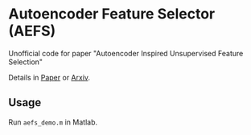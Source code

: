 # Autoencoder Feature Selector (AEFS)
Unofficial code for paper "Autoencoder Inspired Unsupervised Feature Selection"

Details in [Paper](https://ieeexplore.ieee.org/abstract/document/8462261/) or [Arxiv](https://arxiv.org/pdf/1710.08310.pdf).

## Usage
Run `aefs_demo.m` in Matlab.

